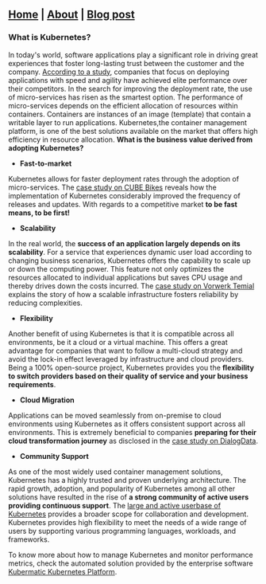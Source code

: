 ## [Home](https://vijaykrishnansr.github.io/) | [About](https://vijaykrishnansr.github.io/docs/About.html) | [Blog post](https://vijaykrishnansr.github.io/docs/Blogpost.html)

### What is Kubernetes?

In today's world, software applications play a significant role in driving great experiences that foster long-lasting trust between the customer and the company. [According to a study](https://services.google.com/fh/files/misc/state-of-devops-2019.pdf), companies that focus on deploying applications with speed and agility have achieved elite performance over their competitors. In the search for improving the deployment rate, the use of micro-services has risen as the smartest option. The performance of micro-services depends on the efficient allocation of resources within containers. Containers are instances of an image (template) that contain a writable layer to run applications. Kubernetes,the container management platform, is one of the best solutions available on the market that offers high efficiency in resource allocation. **What is the business value derived from adopting Kubernetes?**

- **Fast-to-market**

Kubernetes allows for faster deployment rates through the adoption of micro-services. The [case study on CUBE Bikes](https://www.kubermatic.com/customers/cube-bikes/) reveals how the implementation of Kubernetes considerably improved the frequency of releases and updates. With regards to a competitive market **to be fast means, to be first!**

- **Scalability**

In the real world, the **success of an application largely depends on its scalability**. For a service that experiences dynamic user load according to changing business scenarios, Kubernetes offers the capability to scale up or down the computing power. This feature not only optimizes the resources allocated to individual applications but saves CPU usage and thereby drives down the costs incurred. The [case study on Vorwerk Temial](https://www.kubermatic.com/customers/t-systems-mms-and-temial/) explains the story of how a scalable infrastructure fosters reliability by reducing complexities.

- **Flexibility**

Another benefit of using Kubernetes is that it is compatible across all environments, be it a cloud or a virtual machine. This offers a great advantage for companies that want to follow a multi-cloud strategy and avoid the lock-in effect leveraged by infrastructure and cloud providers. Being a 100% open-source project, Kubernetes provides you the **flexibility to switch providers based on their quality of service and your business requirements**.

- **Cloud Migration**

Applications can be moved seamlessly from on-premise to cloud environments using Kubernetes as it offers consistent support across all environments. This is extremely beneficial to companies **preparing for their cloud transformation journey** as disclosed in the [case study on DialogData](https://www.kubermatic.com/customers/dialog-data/).

- **Community Support**

As one of the most widely used container management solutions, Kubernetes has a highly trusted and proven underlying architecture. The rapid growth, adoption, and popularity of Kubernetes among all other solutions have resulted in the rise of **a strong community of active users providing continuous support**. The [large and active userbase of Kubernetes](https://kubernetes.io/community/) provides a broader scope for collaboration and development. Kubernetes provides high flexibility to meet the needs of a wide range of users by supporting various programming languages, workloads, and frameworks.

To know more about how to manage Kubernetes and monitor performance metrics, check the automated solution provided by the enterprise software [Kubermatic Kubernetes Platform](https://www.kubermatic.com/products/kubermatic-kubernetes-platform/).
